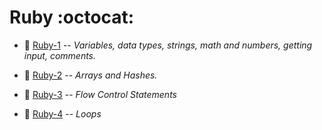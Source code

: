 # Ruby :octocat:

* :parrot: [Ruby-1](Ruby-1) --  _Variables, data types, strings, math and numbers, getting input, comments._ 

* :parrot: [Ruby-2](Ruby-2) --  _Arrays and Hashes._
* :parrot: [Ruby-3](Ruby-3) -- _Flow Control Statements_
* :parrot: [Ruby-4](Ruby-4) -- _Loops_
